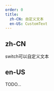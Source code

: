 ```yaml
---
order: 0
title:
  zh-CN: 自定义文本
  en-US: CustomText
---
```


## zh-CN

switch可以自定义文本

## en-US

TODO...

